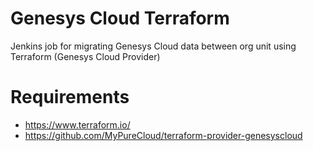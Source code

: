 # Genesys Cloud Terraform
Jenkins job for migrating Genesys Cloud data between org unit using Terraform (Genesys Cloud Provider)

# Requirements

- https://www.terraform.io/
- https://github.com/MyPureCloud/terraform-provider-genesyscloud
